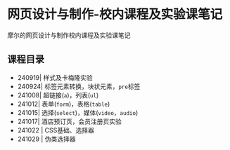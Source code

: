 # 网页设计与制作-校内课程及实验课笔记
摩尔的网页设计与制作校内课程及实验课笔记
## 课程目录
* 240919| 样式及卡梅隆实验
* 240924| 标签元素转换，块状元素，`pre`标签
* 241008| 超链接(`a`)，列表(`ul`)
* 241012| 表单(`form`)，表格(`table`)
* 241015| 选择(`select`)，媒体(`video`，`audio`)
* 241017| 酒店预订页，会员注册页实验
* 241022 | CSS基础、选择器
* 241029 | 伪类选择器